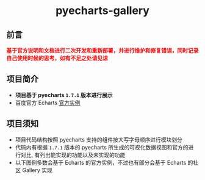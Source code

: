 <h1 align="center">pyecharts-gallery</h1>


## 前言

**<font color=red>基于官方说明和文档进行二次开发和重新部署，并进行维护和修复错误，同时记录自己使用时候的思考，如有不足之处请见谅</font>**

## 项目简介

* **项目基于 pyecharts `1.7.1` 版本进行展示**
* 百度官方 Echarts [官方实例](https://www.echartsjs.com/examples/zh/)

## 项目须知

* 项目代码结构按照 pyecharts 支持的组件按大写字母顺序进行模块划分
* 代码内有根据 `1.7.1` 版本的 pyecharts 所生成的可视化数据视图和官方的进行对比, 有列出能实现的功能以及未实现的功能
* 以下图例多数会基于 Echarts 的官方实例，不过也有部分会基于 Echarts 的社区 Gallery 实现
